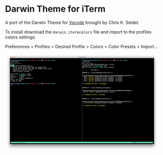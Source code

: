 # Darwin Theme for iTerm

A port of the Darwin Theme for [Vscode](https://github.com/42stones/Darwin) brought by Chris K. Seidel.

To install download the `darwin.itermcolors` file and import to the profiles colors settings.

Preferences > Profiles > Desired Profile > Colors > Color Presets > Import...

![screenshot](https://raw.githubusercontent.com/olivereisenhut/Darwin/master/img/screenshot.png)